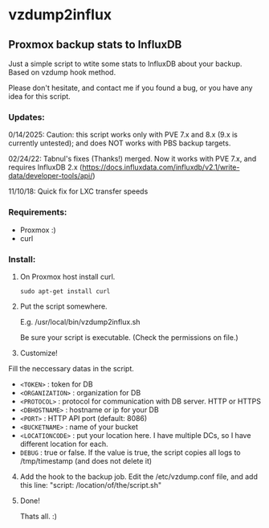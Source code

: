 # vzdump2influx
## Proxmox backup stats to InfluxDB ##

Just a simple script to wtite some stats to InfluxDB about your backup. Based on vzdump hook method.

Please don't hesitate, and contact me if you found a bug, or you have any idea for this script.

### Updates: ###
0/14/2025: Caution: this script works only with PVE 7.x and 8.x (9.x is currently untested); and does NOT works with PBS backup targets.

02/24/22: Tabnul's fixes (Thanks!) merged. Now it works with PVE 7.x, and requires InfluxDB 2.x (https://docs.influxdata.com/influxdb/v2.1/write-data/developer-tools/api/)

11/10/18: Quick fix for LXC transfer speeds

### Requirements: ###
- Proxmox :)
- curl

### Install: ###
1. On Proxmox host install curl.

    `sudo apt-get install curl`
  
2. Put the script somewhere.

    E.g. /usr/local/bin/vzdump2influx.sh
  
    Be sure your script is executable. (Check the permissions on file.)
  
3. Customize!
  
  Fill the neccessary datas in the script.
  - `<TOKEN>` : token for DB
  - `<ORGANIZATION>` : organization for DB
  - `<PROTOCOL>` : protocol for communication with DB server. HTTP or HTTPS
  - `<DBHOSTNAME>` : hostname or ip for your DB
  - `<PORT>` : HTTP API port (default: 8086)
  - `<BUCKETNAME>` : name of your bucket
  - `<LOCATIONCODE>` : put your location here. I have multiple DCs, so I have different location for each.
  - `DEBUG` : true or false. If the value is true, the script copies all logs to /tmp/timestamp (and does not delete it)

4. Add the hook to the backup job.
    Edit the /etc/vzdump.conf file, and add this line: "script: /location/of/the/script.sh"

5. Done!

    Thats all. :)

